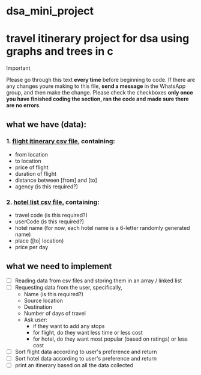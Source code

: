 # dsa_mini_project
# travel itinerary project for dsa using graphs and trees in c

> [!IMPORTANT]
> Please go through this text **every time** before beginning to code. If there are any changes youre making to this file, **send a message** in the WhatsApp group, and then make the change. Please check the checkboxes **only once you have finished coding the section, ran the code and made sure there are no errors**.

## what we have (data):
### 1. [flight itinerary csv file](./flights.csv), containing:
- from location
- to location
- price of flight
- duration of flight
- distance between [from] and [to]
- agency (is this required?)

### 2. [hotel list csv file](./hotels.csv), containing:
- travel code (is this required?)
- userCode (is this required?)
- hotel name (for now, each hotel name is a 6-letter randomly generated name)
- place ([to] location)
- price per day

## what we need to implement

- [ ] Reading data from csv files and storing them in an array / linked list
- [ ] Requesting data from the user, specifically,
  - Name (is this required?)
  - Source location
  - Destination
  - Number of days of travel
  - Ask user:
    - if they want to add any stops
    - for flight, do they want less time or less cost
    - for hotel, do they want most popular (based on ratings) or less cost
- [ ] Sort flight data according to user's preference and return
- [ ]  Sort hotel data according to user's preference and return
- [ ]   print an itinerary based on all the data collected
